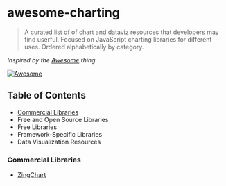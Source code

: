 # awesome-charting
> A curated list of of chart and dataviz resources that developers may find userful. Focused on JavaScript charting libraries for different uses. Ordered alphabetically by category.

*Inspired by the <a href="https://github.com/sindresorhus/awesome">Awesome</a> thing.*

[![Awesome](https://cdn.rawgit.com/sindresorhus/awesome/d7305f38d29fed78fa85652e3a63e154dd8e8829/media/badge.svg)](https://github.com/sindresorhus/awesome)

## Table of Contents
*  [Commercial Libraries](#commercial-libraries)
*  Free and Open Source Libraries
*  Free Libraries
*  Framework-Specific Libraries
*  Data Visualization Resources

### Commercial Libraries
* [ZingChart](http://www.zingchart.com)
